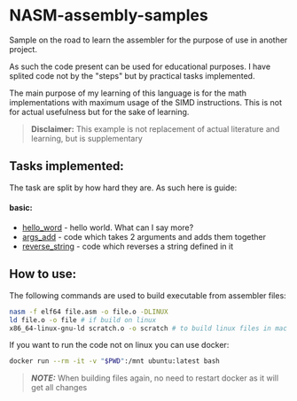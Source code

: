 # NASM-assembly-samples
Sample on the road to learn the assembler for the purpose of use in another project. 

As such the code present can be used for educational purposes. 
I have splited code not by the "steps" but by practical tasks implemented.

The main purpose of my learning of this language is for the math implementations with maximum 
usage of the SIMD instructions. This is not for actual usefulness but for the sake of learning.

> **Disclaimer:** This example is not replacement of actual literature and learning, but is supplementary


## Tasks implemented:
The task are split by how hard they are. As such here is guide:

#### basic:
 - [hello_word](basic/hello_world.asm) - hello world. What can I say more?
 - [args_add](basic/args_add.asm) - code which takes 2 arguments and adds them together
 - [reverse_string](basic/reverse_string.asm) - code which reverses a string defined in it

## How to use:

The following commands are used to build executable from assembler files:
```bash
nasm -f elf64 file.asm -o file.o -DLINUX
ld file.o -o file # if build on linux
x86_64-linux-gnu-ld scratch.o -o scratch # to build linux files in mac
```

If you want to run the code not on linux you can use docker:
```bash
docker run --rm -it -v "$PWD":/mnt ubuntu:latest bash
```
> **_NOTE:_** When building files again, no need to restart docker as it will get all changes